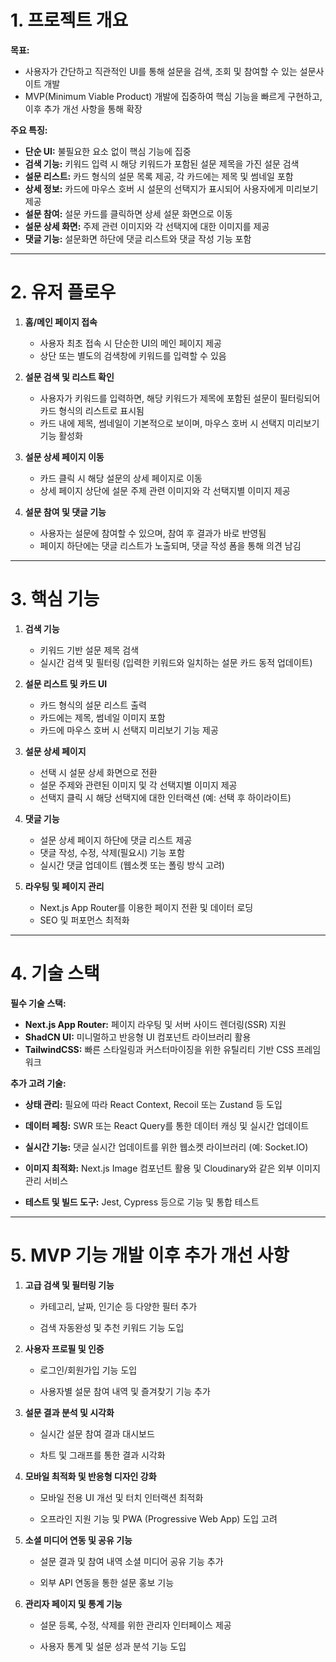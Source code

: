# 1. 프로젝트 개요

**목표:**

- 사용자가 간단하고 직관적인 UI를 통해 설문을 검색, 조회 및 참여할 수 있는 설문사이트 개발
- MVP(Minimum Viable Product) 개발에 집중하여 핵심 기능을 빠르게 구현하고, 이후 추가 개선 사항을 통해 확장

**주요 특징:**
- **단순 UI:** 불필요한 요소 없이 핵심 기능에 집중
- **검색 기능:** 키워드 입력 시 해당 키워드가 포함된 설문 제목을 가진 설문 검색
- **설문 리스트:** 카드 형식의 설문 목록 제공, 각 카드에는 제목 및 썸네일 포함
- **상세 정보:** 카드에 마우스 호버 시 설문의 선택지가 표시되어 사용자에게 미리보기 제공
- **설문 참여:** 설문 카드를 클릭하면 상세 설문 화면으로 이동
- **설문 상세 화면:** 주제 관련 이미지와 각 선택지에 대한 이미지를 제공
- **댓글 기능:** 설문화면 하단에 댓글 리스트와 댓글 작성 기능 포함

---

# 2. 유저 플로우

1. **홈/메인 페이지 접속**
    - 사용자 최초 접속 시 단순한 UI의 메인 페이지 제공
    - 상단 또는 별도의 검색창에 키워드를 입력할 수 있음
        
2. **설문 검색 및 리스트 확인**
    - 사용자가 키워드를 입력하면, 해당 키워드가 제목에 포함된 설문이 필터링되어 카드 형식의 리스트로 표시됨
    - 카드 내에 제목, 썸네일이 기본적으로 보이며, 마우스 호버 시 선택지 미리보기 기능 활성화
        
3. **설문 상세 페이지 이동**
    - 카드 클릭 시 해당 설문의 상세 페이지로 이동
    - 상세 페이지 상단에 설문 주제 관련 이미지와 각 선택지별 이미지 제공
        
4. **설문 참여 및 댓글 기능**
    - 사용자는 설문에 참여할 수 있으며, 참여 후 결과가 바로 반영됨
    - 페이지 하단에는 댓글 리스트가 노출되며, 댓글 작성 폼을 통해 의견 남김
        

---

# 3. 핵심 기능

1. **검색 기능**
    - 키워드 기반 설문 제목 검색
    - 실시간 검색 및 필터링 (입력한 키워드와 일치하는 설문 카드 동적 업데이트)
        
2. **설문 리스트 및 카드 UI**
    - 카드 형식의 설문 리스트 출력
    - 카드에는 제목, 썸네일 이미지 포함
    - 카드에 마우스 호버 시 선택지 미리보기 기능 제공
        
3. **설문 상세 페이지**
    - 선택 시 설문 상세 화면으로 전환
    - 설문 주제와 관련된 이미지 및 각 선택지별 이미지 제공
    - 선택지 클릭 시 해당 선택지에 대한 인터랙션 (예: 선택 후 하이라이트)
        
4. **댓글 기능**
    - 설문 상세 페이지 하단에 댓글 리스트 제공
    - 댓글 작성, 수정, 삭제(필요시) 기능 포함
    - 실시간 댓글 업데이트 (웹소켓 또는 폴링 방식 고려)
        
5. **라우팅 및 페이지 관리**
    - Next.js App Router를 이용한 페이지 전환 및 데이터 로딩
    - SEO 및 퍼포먼스 최적화
        

---

# 4. 기술 스택

**필수 기술 스택:**
- **Next.js App Router:** 페이지 라우팅 및 서버 사이드 렌더링(SSR) 지원
- **ShadCN UI:** 미니멀하고 반응형 UI 컴포넌트 라이브러리 활용
- **TailwindCSS:** 빠른 스타일링과 커스터마이징을 위한 유틸리티 기반 CSS 프레임워크
    

**추가 고려 기술:**

- **상태 관리:** 필요에 따라 React Context, Recoil 또는 Zustand 등 도입
    
- **데이터 페칭:** SWR 또는 React Query를 통한 데이터 캐싱 및 실시간 업데이트
    
- **실시간 기능:** 댓글 실시간 업데이트를 위한 웹소켓 라이브러리 (예: Socket.IO)
    
- **이미지 최적화:** Next.js Image 컴포넌트 활용 및 Cloudinary와 같은 외부 이미지 관리 서비스
    
- **테스트 및 빌드 도구:** Jest, Cypress 등으로 기능 및 통합 테스트
    

---

# 5. MVP 기능 개발 이후 추가 개선 사항

1. **고급 검색 및 필터링 기능**
    
    - 카테고리, 날짜, 인기순 등 다양한 필터 추가
        
    - 검색 자동완성 및 추천 키워드 기능 도입
        
2. **사용자 프로필 및 인증**
    
    - 로그인/회원가입 기능 도입
        
    - 사용자별 설문 참여 내역 및 즐겨찾기 기능 추가
        
3. **설문 결과 분석 및 시각화**
    
    - 실시간 설문 참여 결과 대시보드
        
    - 차트 및 그래프를 통한 결과 시각화
        
4. **모바일 최적화 및 반응형 디자인 강화**
    
    - 모바일 전용 UI 개선 및 터치 인터랙션 최적화
        
    - 오프라인 지원 기능 및 PWA (Progressive Web App) 도입 고려
        
5. **소셜 미디어 연동 및 공유 기능**
    
    - 설문 결과 및 참여 내역 소셜 미디어 공유 기능 추가
        
    - 외부 API 연동을 통한 설문 홍보 기능
        
6. **관리자 페이지 및 통계 기능**
    
    - 설문 등록, 수정, 삭제를 위한 관리자 인터페이스 제공
        
    - 사용자 통계 및 설문 성과 분석 기능 도입
